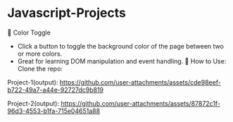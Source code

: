 # Javascript-Projects
🎨 Color Toggle
- Click a button to toggle the background color of the page between two or more colors.
- Great for learning DOM manipulation and event handling.
📂 How to Use:
Clone the repo:

Project-1(output):
https://github.com/user-attachments/assets/cde98eef-b722-49a7-a44e-92727dc9b819

Project-2(output):
https://github.com/user-attachments/assets/87872c1f-96d3-4553-b1fa-715e04651a88

